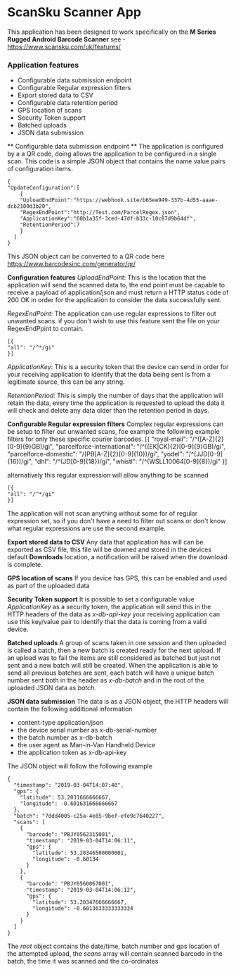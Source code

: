 # ScanSku Scanner App

This application has been designed to work specifically on the **M Series Rugged Android Barcode Scanner** see - https://www.scansku.com/uk/features/

### Application features
- Configurable data submission endpoint
- Configurable Regular expression filters
- Export stored data to CSV
- Configurable data retention period
- GPS location of scans
- Security Token support
- Batched uploads
- JSON data submission

** Configurable data submission endpoint **
The application is configured by a a QR code, doing allows the application to be configured in a single scan. This code is a simple JSON object that contains the name value pairs of configuration items.

    {
    "UpdateConfiguration":[
	    {
	    "UploadEndPoint":"https://webhook.site/b65ee949-337b-4d55-aaae-dcb2100d3b20",
	    "RegexEndPoint":"http://Test.com/ParcelRegex.json",
	    "ApplicationKey":"60b1a35f-3ced-47df-b33c-10c87d9b64df",
	    "RetentionPeriod":7
	    }
	  ]
	}
	
This JSON object can be converted to a QR code here https://www.barcodesinc.com/generator/qr/

**Configuration features**
*UploadEndPoint*:  This is the location that the application will send the scanned data to, the end point must be capable to receive a payload of application/json and must return a HTTP status code of 200 OK in order for the application to consider the data successfully sent.
  
*RegexEndPoint*:  The application can use regular expressions to filter out unwanted scans. if you don't wish to use this feature sent the file on your RegexEndPpint to contain.

    [{
    "all": "/^*/gi"
    }]


*ApplicationKey*: This is a security token that the device can send in order for your receiving application to identify that the data being sent is from a legitimate source, this can be any string.

*RetentionPeriod*: This is simply the number of days that the application will retain the data, every time the application is requested to upload the data it will check and delete any data older than the retention period in days.

**Configurable Regular expression filters** 
Complex regular expressions can be setup to filter out unwanted scans, foe example the following example filters for only these specific courier barcodes.
     [{ 
         "royal-mail": "/^([A-Z]{2}[0-9]{9}GB)/gi",
          "parcelforce-international": "/^((EK|CK){2}[0-9]{9}GB)/gi",
          "parcelforce-domestic": "/(PB[A-Z]{2}[0-9]{10})/gi",
          "yodel": "/^(JJD[0-9]{16})/gi",
          "dhl": "/^(JD[0-9]{18})/gi",
          "whistl": "/^(WSLL10064[0-9]{8})/gi"
        }]

alternatively this regular expression will allow anything to be scanned 

    [{
    "all": "/^*/gi"
    }]

The application will not scan anything without some for of regular expression set, so if you don't have a need to filter out scans or don't know what regular expressions are use the second example.

**Export stored data to CSV**
Any data that application has will can be exported as CSV file, this file will be downed and stored in the devices default **Downloads** location, a notification will be raised when the download is complete.

**GPS location of scans**
If you device has GPS, this can be enabled and used as part of the uploaded data

**Security Token support**
It is possible to set a configurable value *ApplicationKey* as a security token, the application will send this in the HTTP headers of the data as *x-db-api-key*  your receiving application can use this key/value pair to identify that the data is coming from a valid device.

**Batched uploads**
A group of scans taken in one session and then uploaded is called a batch, then a new batch is created ready for the next upload. If an upload was to fail the items are still considered as batched but just not sent and a new batch will still be created. When the application is able to send all previous batches are sent, each batch will have a unique batch number sent both in the header as *x-db-batch* and in the root of the uploaded JSON data as *batch*.

**JSON data submission**
The data is as a JSON  object, the HTTP headers will contain the following additional information
- content-type  application/json
- the device serial number as x-db-serial-number
- the batch number as x-db-batch
- the user agent as Man-in-Van Handheld Device
- the application token as x-db-api-key

The JSON object will follow the following example

    {
      "timestamp": "2019-03-04T14:07:40",
      "gps": {
        "latitude": 53.2031666666667,
        "longitude": -0.601631666666667
      },
      "batch": "7ddd4005-c25a-4e85-9bef-efe9c7640227",
      "scans": [
        {
          "barcode": "PBJY0562315001",
          "timestamp": "2019-03-04T14:06:11",
          "gps": {
            "latitude": 53.20346500000001,
            "longitude": -0.60134
          }
        },
        {
          "barcode": "PBJY0560067001",
          "timestamp": "2019-03-04T14:06:12",
          "gps": {
            "latitude": 53.20347666666667,
            "longitude": -0.6013633333333334
          }
        }
      ]
    }

The *root* object contains the date/time, batch number and gps location of the attempted upload, the *scans* array will contain scanned barcode in the batch, the time it was scanned and the co-ordinates 
